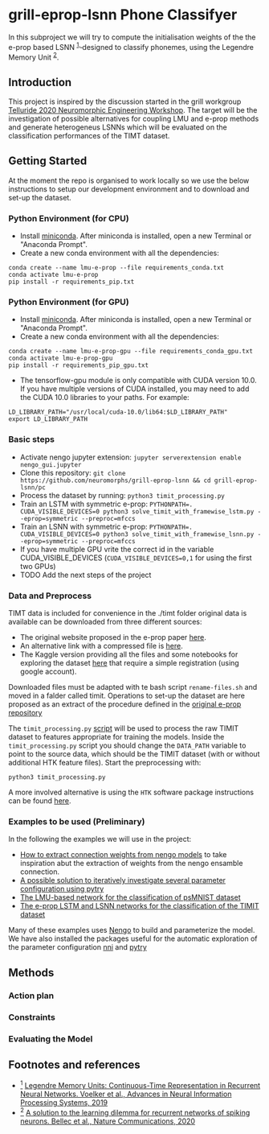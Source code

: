 # grill-eprop-lsnn Phone Classifyer

In this subproject we will try to compute the initialisation weights of the the e-prop based LSNN <sup id="a-Voelker-2019">[1, ](#f-Voelker-2019)</sup> designed to classify phonemes, using the Legendre Memory Unit <sup id="a-bellec-2020">[2](#f-bellec-2020)</sup>.


## Introduction

This project is inspired by the discussion started in the grill workgroup [Telluride 2020 Neuromorphic Engineering Workshop](https://sites.google.com/view/telluride2020/home). 
The target will be the investigation of possible alternatives for coupling LMU and e-prop methods and generate heterogeneus LSNNs which will be evaluated on the classification performances of the TIMT dataset.



## Getting Started

At the moment the repo is organised to work locally so we use the below instructions to setup our development environment and to download and set-up the dataset. 

### Python Environment (for CPU)

* Install [miniconda](https://docs.conda.io/en/latest/miniconda.html). After miniconda is installed, open a new Terminal or "Anaconda Prompt".
* Create a new conda environment with all the dependencies: 
```
conda create --name lmu-e-prop --file requirements_conda.txt
conda activate lmu-e-prop
pip install -r requirements_pip.txt
```
### Python Environment (for GPU)

* Install [miniconda](https://docs.conda.io/en/latest/miniconda.html). After miniconda is installed, open a new Terminal or "Anaconda Prompt".
* Create a new conda environment with all the dependencies: 
```
conda create --name lmu-e-prop-gpu --file requirements_conda_gpu.txt
conda activate lmu-e-prop-gpu
pip install -r requirements_pip_gpu.txt
```
* The tensorflow-gpu module is only compatible with CUDA version 10.0. If you have multiple versions of CUDA installed, you may need to add the CUDA 10.0 libraries to your paths. For example:
```
LD_LIBRARY_PATH="/usr/local/cuda-10.0/lib64:$LD_LIBRARY_PATH"
export LD_LIBRARY_PATH
```
### Basic steps

* Activate nengo jupyter extension: `jupyter serverextension enable nengo_gui.jupyter`
* Clone this repository: `git clone https://github.com/neuromorphs/grill-eprop-lsnn && cd grill-eprop-lsnn/pc`
* Process the dataset by running: `python3 timit_processing.py`
* Train an LSTM with symmetric e-prop: `PYTHONPATH=. CUDA_VISIBLE_DEVICES=0 python3 solve_timit_with_framewise_lstm.py --eprop=symmetric --preproc=mfccs`
* Train an LSNN with symmetric e-prop: `PYTHONPATH=. CUDA_VISIBLE_DEVICES=0 python3 solve_timit_with_framewise_lsnn.py --eprop=symmetric --preproc=mfccs`
* If you have multiple GPU vrite the correct id in the variable CUDA_VISIBLE_DEVICES (`CUDA_VISIBLE_DEVICES=0,1` for using the first two GPUs)
* TODO Add the next steps of the project



### Data and Preprocess

TIMT data 
is included for convenience in the ./timt folder original data is available 
can be downloaded from three different sources:
* The original website proposed in the e-prop paper [here](https://catalog.ldc.upenn.edu/LDC93S1).
* An alternative link with a compressed file is [here](https://figshare.com/articles/TIMIT_zip/5802597). 
* The Kaggle version providing all the files and some notebooks for exploring the dataset [here](https://www.kaggle.com/mfekadu/darpa-timit-acousticphonetic-continuous-speech) that require a simple registration (using google account). 

Downloaded files must be adapted with te bash script `rename-files.sh` and moved in a falder called timit. 
Operations to set-up the dataset are here proposed as an extract of the procedure defined in the [original e-prop repository](https://github.com/IGITUGraz/eligibility_propagation/blob/efd02e6879c01cda3fa9a7838e8e2fd08163c16e/Figure_2_TIMIT/README.md)

The `timit_processing.py` [script](https://github.com/IGITUGraz/eligibility_propagation/blob/efd02e6879c01cda3fa9a7838e8e2fd08163c16e/Figure_2_TIMIT/timit_processing.py) will be used to process the raw TIMIT dataset to features appropriate for training the models.
Inside the `timit_processing.py` script you should change the `DATA_PATH` variable to point to the source data,
which should be the TIMIT dataset (with or without additional HTK feature files). Start the preprocessing with:

    python3 timit_processing.py


A more involved alternative is using the `HTK` software package instructions can be found [here](https://github.com/IGITUGraz/eligibility_propagation/blob/efd02e6879c01cda3fa9a7838e8e2fd08163c16e/Figure_2_TIMIT/README.md).



### Examples to be used (Preliminary)

In the following the examples we will use in the project:
* [How to extract connection weights from nengo models](https://github.com/neuromorphs/grill-lmu/blob/master/weights/Connection%20Weights%20in%20Nengo.ipynb) to take inspiration abut the extraction of weights from the nengo ensamble connection.
* [A possible solution to iteratively investigate several parameter configuration using pytry](https://github.com/neuromorphs/grill-eprop-lsnn/blob/master/rl/Using%20pytry%20to%20explore%20parameters.ipynb)
* [The LMU-based network for the classification of psMNIST dataset](https://www.nengo.ai/nengo-dl/examples/lmu.html#)
* [The e-prop LSTM and LSNN networks for the classification of the TIMIT dataset ](https://github.com/IGITUGraz/eligibility_propagation/tree/master/Figure_2_TIMIT)


Many of these examples uses [Nengo](https://www.nengo.ai/) to build and parameterize the model.
We have also installed the packages useful for the automatic exploration of the parameter configuration [nni](https://github.com/Microsoft/nni) and [pytry](https://github.com/tcstewar/pytry) 

## Methods

### Action plan

### Constraints

### Evaluating the Model

## Footnotes and references

* <a id="f-Voelker-2019" href="#a-Voelker-2019"><sup>1</sup></a> [Legendre Memory Units: Continuous-Time Representation in Recurrent Neural Networks. Voelker et al., Advances in Neural Information Processing Systems, 2019](https://papers.nips.cc/paper/9689-legendre-memory-units-continuous-time-representation-in-recurrent-neural-networks.pdf)
* <a id="f-bellec-2020" href="#a-bellec-2020"><sup>2</sup></a> [A solution to the learning dilemma for recurrent networks of spiking neurons. Bellec et al., Nature Communications, 2020](https://www.jneurosci.org/content/31/17/6266.short)
